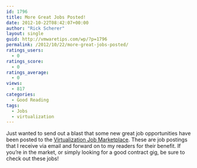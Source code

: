 ```yaml
---
id: 1796
title: More Great Jobs Posted!
date: 2012-10-22T08:42:07+00:00
author: "Rick Scherer"
layout: single
guid: http://vmwaretips.com/wp/?p=1796
permalink: /2012/10/22/more-great-jobs-posted/
ratings_users:
  - 0
ratings_score:
  - 0
ratings_average:
  - 0
views:
  - 817
categories:
  - Good Reading
tags:
  - Jobs
  - virtualization
---
```

Just wanted to send out a blast that some new great job opportunities have been posted to the [Virtualization Job Marketplace](http://vmwaretips.com/wp/category/jobs/). These are job postings that I receive via email and forward on to my readers for their benefit. If you&#8217;re in the market, or simply looking for a good contract gig, be sure to check out these jobs!